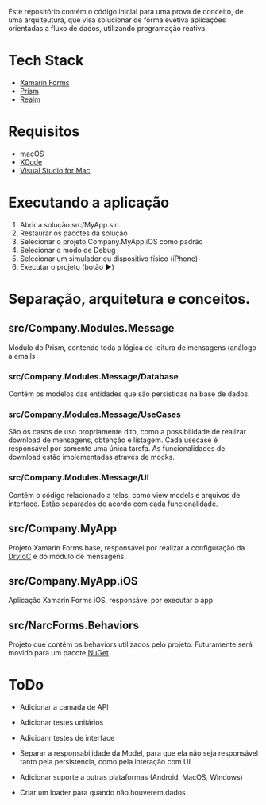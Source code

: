 ﻿Este repositório contém o código inicial para uma prova de conceito, de uma arquiteutura, que visa solucionar de forma evetiva aplicações orientadas a fluxo de dados, utilizando programação reativa.

# Tech Stack
* [Xamarin Forms]
* [Prism]
* [Realm]

# Requisitos
* [macOS]
* [XCode]
* [Visual Studio for Mac]

# Executando a aplicação
1. Abrir a solução src/MyApp.sln.
2. Restaurar os pacotes da solução
3. Selecionar o projeto Company.MyApp.iOS como padrão
4. Selecionar o modo de Debug
5. Selecionar um simulador ou dispositivo físico (iPhone)
6. Executar o projeto (botão :arrow_forward:)

# Separação, arquitetura e conceitos.
## src/Company.Modules.Message
 Modulo do Prism, contendo toda a lógica de leitura de mensagens (análogo a emails
 
### src/Company.Modules.Message/Database

Contém os modelos das entidades que são persistidas na base de dados.

### src/Company.Modules.Message/UseCases
São os casos de uso propriamente dito, como a possibilidade de realizar download de mensagens, obtenção e listagem. Cada usecase é responsável por somente uma única tarefa. As funcionalidades de download estão implementadas através de mocks.

### src/Company.Modules.Message/UI
Contém o código relacionado a telas, como view models e arquivos de interface. Estão separados de acordo com cada funcionalidade.

## src/Company.MyApp
Projeto Xamarin Forms base, responsável por realizar a configuração da [DryIoC] e do módulo de mensagens.

## src/Company.MyApp.iOS
Aplicação Xamarin Forms iOS, responsável por executar o app.

## src/NarcForms.Behaviors
Projeto que contém os behaviors utilizados pelo projeto. Futuramente será movido para um pacote [NuGet].

# ToDo
* Adicionar a camada de API
* Adicionar testes unitários
* Adicioanr testes de interface
* Separar a responsabilidade da Model, para que ela não seja responsável tanto pela persistencia, como pela interação com UI
* Adicionar suporte a outras plataformas (Android, MacOS, Windows)
* Criar um loader para quando não houverem dados












   
   [NuGet]: <https://nuget.org>
   [Xcode]: <https://developer.apple.com/xcode/>
   [DryIoC]: <https://bitbucket.org/dadhi/dryioc>
   [Visual Studio for Mac]: <https://visualstudio.microsoft.com/pt-br/vs/mac/>
   [Prism]: <https://github.com/PrismLibrary/Prism>
   [Realm]: <https://realm.io/docs/dotnet/latest/>
   [Xamarin Forms]: <https://docs.microsoft.com/pt-br/xamarin/xamarin-forms/>
   [macOS]: <https://www.apple.com/br/macos/>
